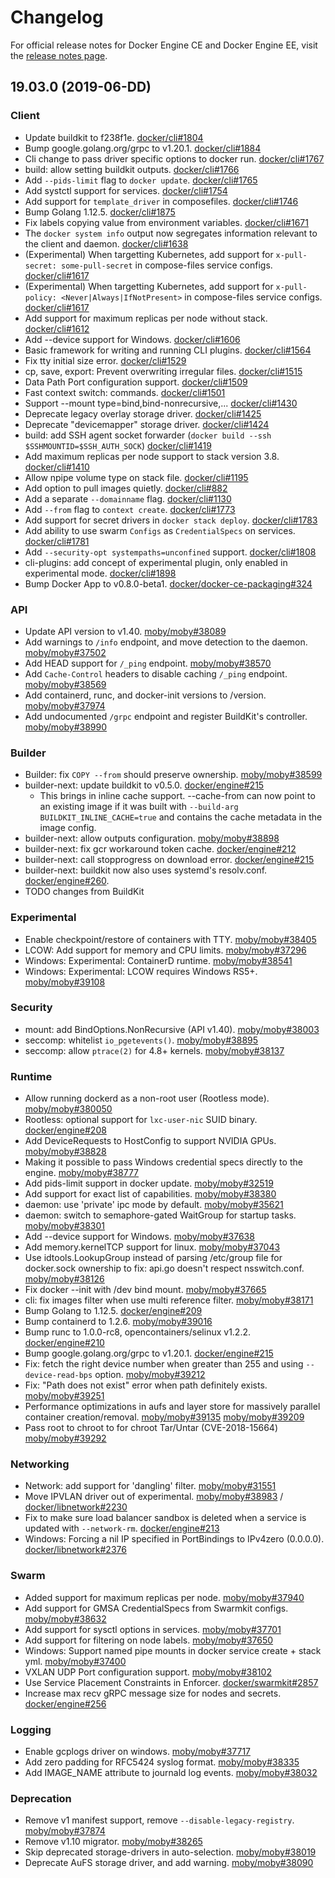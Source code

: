 # Changelog

For official release notes for Docker Engine CE and Docker Engine EE, visit the
[release notes page](https://docs.docker.com/engine/release-notes/).

## 19.03.0 (2019-06-DD)

### Client

* Update buildkit to f238f1e. [docker/cli#1804](https://github.com/docker/cli/pull/1804)
* Bump google.golang.org/grpc to v1.20.1. [docker/cli#1884](https://github.com/docker/cli/pull/1884)
* Cli change to pass driver specific options to docker run. [docker/cli#1767](https://github.com/docker/cli/pull/1767)
* build: allow setting buildkit outputs. [docker/cli#1766](https://github.com/docker/cli/pull/1766)
* Add `--pids-limit` flag to `docker update`. [docker/cli#1765](https://github.com/docker/cli/pull/1765)
* Add systctl support for services. [docker/cli#1754](https://github.com/docker/cli/pull/1754)
* Add support for `template_driver` in composefiles. [docker/cli#1746](https://github.com/docker/cli/pull/1746)
* Bump Golang 1.12.5. [docker/cli#1875](https://github.com/docker/cli/pull/1875)
* Fix labels copying value from environment variables. [docker/cli#1671](https://github.com/docker/cli/pull/1671)
* The `docker system info` output now segregates information relevant to the client and daemon. [docker/cli#1638](https://github.com/docker/cli/pull/1638)
* (Experimental) When targetting Kubernetes, add support for `x-pull-secret: some-pull-secret` in compose-files service configs. [docker/cli#1617](https://github.com/docker/cli/pull/1617)
* (Experimental) When targetting Kubernetes, add support for `x-pull-policy: <Never|Always|IfNotPresent>` in compose-files service configs. [docker/cli#1617](https://github.com/docker/cli/pull/1617)
* Add support for maximum replicas per node without stack. [docker/cli#1612](https://github.com/docker/cli/pull/1612)
* Add --device support for Windows. [docker/cli#1606](https://github.com/docker/cli/pull/1606)
* Basic framework for writing and running CLI plugins. [docker/cli#1564](https://github.com/docker/cli/pull/1564)
* Fix tty initial size error. [docker/cli#1529](https://github.com/docker/cli/pull/1529)
* cp, save, export: Prevent overwriting irregular files. [docker/cli#1515](https://github.com/docker/cli/pull/1515)
* Data Path Port configuration support. [docker/cli#1509](https://github.com/docker/cli/pull/1509)
* Fast context switch: commands. [docker/cli#1501](https://github.com/docker/cli/pull/1501)
* Support --mount type=bind,bind-nonrecursive,... [docker/cli#1430](https://github.com/docker/cli/pull/1430)
* Deprecate legacy overlay storage driver. [docker/cli#1425](https://github.com/docker/cli/pull/1425)
* Deprecate "devicemapper" storage driver. [docker/cli#1424](https://github.com/docker/cli/pull/1424)
* build: add SSH agent socket forwarder (`docker build --ssh $SSHMOUNTID=$SSH_AUTH_SOCK`) [docker/cli#1419](https://github.com/docker/cli/pull/1419)
* Add maximum replicas per node support to stack version 3.8. [docker/cli#1410](https://github.com/docker/cli/pull/1410)
* Allow npipe volume type on stack file. [docker/cli#1195](https://github.com/docker/cli/pull/1195)
* Add option to pull images quietly. [docker/cli#882](https://github.com/docker/cli/pull/882)
* Add a separate `--domainname` flag. [docker/cli#1130](https://github.com/docker/cli/pull/1130)
* Add `--from` flag to `context create`. [docker/cli#1773](https://github.com/docker/cli/pull/1773)
* Add support for secret drivers in `docker stack deploy`. [docker/cli#1783](https://github.com/docker/cli/pull/1783)
* Add ability to use swarm `Configs` as `CredentialSpecs` on services. [docker/cli#1781](https://github.com/docker/cli/pull/1781)
* Add `--security-opt systempaths=unconfined` support. [docker/cli#1808](https://github.com/docker/cli/pull/1808)
* cli-plugins: add concept of experimental plugin, only enabled in experimental mode. [docker/cli#1898](https://github.com/docker/cli/pull/1898)
* Bump Docker App to v0.8.0-beta1. [docker/docker-ce-packaging#324](https://github.com/docker/docker-ce-packaging/pull/324)

### API

* Update API version to v1.40. [moby/moby#38089](https://github.com/moby/moby/pull/38089)
* Add warnings to `/info` endpoint, and move detection to the daemon. [moby/moby#37502](https://github.com/moby/moby/pull/37502)
* Add HEAD support for `/_ping` endpoint. [moby/moby#38570](https://github.com/moby/moby/pull/38570)
* Add `Cache-Control` headers to disable caching `/_ping` endpoint. [moby/moby#38569](https://github.com/moby/moby/pull/38569)
* Add containerd, runc, and docker-init versions to /version. [moby/moby#37974](https://github.com/moby/moby/pull/37974)
* Add undocumented `/grpc` endpoint and register BuildKit's controller. [moby/moby#38990](https://github.com/moby/moby/pull/38990)

### Builder

* Builder: fix `COPY --from` should preserve ownership. [moby/moby#38599](https://github.com/moby/moby/pull/38599)
* builder-next: update buildkit to v0.5.0. [docker/engine#215](https://github.com/docker/engine/pull/215)
  * This brings in inline cache support. --cache-from can now point to an existing image
  if it was built with `--build-arg BUILDKIT_INLINE_CACHE=true` and contains the cache metadata in the image config.
* builder-next: allow outputs configuration. [moby/moby#38898](https://github.com/moby/moby/pull/38898)
* builder-next: fix gcr workaround token cache. [docker/engine#212](https://github.com/docker/engine/pull/212)
* builder-next: call stopprogress on download error. [docker/engine#215](https://github.com/docker/engine/pull/215)
* builder-next: buildkit now also uses systemd's resolv.conf. [docker/engine#260](https://github.com/docker/engine/pull/260).
* TODO changes from BuildKit

### Experimental

* Enable checkpoint/restore of containers with TTY. [moby/moby#38405](https://github.com/moby/moby/pull/38405)
* LCOW: Add support for memory and CPU limits. [moby/moby#37296](https://github.com/moby/moby/pull/37296)
* Windows: Experimental: ContainerD runtime. [moby/moby#38541](https://github.com/moby/moby/pull/38541)
* Windows: Experimental: LCOW requires Windows RS5+. [moby/moby#39108](https://github.com/moby/moby/pull/39108)

### Security

* mount: add BindOptions.NonRecursive (API v1.40). [moby/moby#38003](https://github.com/moby/moby/pull/38003)
* seccomp: whitelist `io_pgetevents()`. [moby/moby#38895](https://github.com/moby/moby/pull/38895)
* seccomp: allow `ptrace(2)` for 4.8+ kernels. [moby/moby#38137](https://github.com/moby/moby/pull/38137)

### Runtime

* Allow running dockerd as a non-root user (Rootless mode). [moby/moby#380050](https://github.com/moby/moby/pull/38050)
* Rootless: optional support for `lxc-user-nic` SUID binary. [docker/engine#208](https://github.com/docker/engine/pull/208)
* Add DeviceRequests to HostConfig to support NVIDIA GPUs. [moby/moby#38828](https://github.com/moby/moby/pull/38828)
* Making it possible to pass Windows credential specs directly to the engine. [moby/moby#38777](https://github.com/moby/moby/pull/38777)
* Add pids-limit support in docker update. [moby/moby#32519](https://github.com/moby/moby/pull/32519)
* Add support for exact list of capabilities. [moby/moby#38380](https://github.com/moby/moby/pull/38380)
* daemon: use 'private' ipc mode by default. [moby/moby#35621](https://github.com/moby/moby/pull/35621)
* daemon: switch to semaphore-gated WaitGroup for startup tasks. [moby/moby#38301](https://github.com/moby/moby/pull/38301)
* Add --device support for Windows. [moby/moby#37638](https://github.com/moby/moby/pull/37638)
* Add memory.kernelTCP support for linux. [moby/moby#37043](https://github.com/moby/moby/pull/37043)
* Use idtools.LookupGroup instead of parsing /etc/group file for docker.sock ownership to fix: api.go doesn't respect nsswitch.conf. [moby/moby#38126](https://github.com/moby/moby/pull/38126)
* Fix docker --init with /dev bind mount. [moby/moby#37665](https://github.com/moby/moby/pull/37665)
* cli: fix images filter when use multi reference filter. [moby/moby#38171](https://github.com/moby/moby/pull/38171)
* Bump Golang to 1.12.5. [docker/engine#209](https://github.com/docker/engine/pull/209)
* Bump containerd to 1.2.6. [moby/moby#39016](https://github.com/moby/moby/pull/39016)
* Bump runc to 1.0.0-rc8, opencontainers/selinux v1.2.2. [docker/engine#210](https://github.com/docker/engine/pull/210)
* Bump google.golang.org/grpc to v1.20.1. [docker/engine#215](https://github.com/docker/engine/pull/215)
* Fix: fetch the right device number when greater than 255 and using `--device-read-bps` option. [moby/moby#39212](https://github.com/moby/moby/pull/39212)
* Fix: "Path does not exist" error when path definitely exists. [moby/moby#39251](https://github.com/moby/moby/pull/39251)
* Performance optimizations in aufs and layer store for massively parallel container creation/removal. [moby/moby#39135](https://github.com/moby/moby/pull/39135) [moby/moby#39209](https://github.com/moby/moby/pull/39209)
* Pass root to chroot to for chroot Tar/Untar (CVE-2018-15664) [moby/moby#39292](https://github.com/moby/moby/pull/39292)

### Networking

* Network: add support for 'dangling' filter. [moby/moby#31551](https://github.com/moby/moby/pull/31551)
* Move IPVLAN driver out of experimental. [moby/moby#38983](https://github.com/moby/moby/pull/38983) / [docker/libnetwork#2230](https://github.com/docker/libnetwork/pull/2230)
* Fix to make sure load balancer sandbox is deleted when a service is updated with `--network-rm`. [docker/engine#213](https://github.com/docker/engine/pull/213)
* Windows: Forcing a nil IP specified in PortBindings to IPv4zero (0.0.0.0). [docker/libnetwork#2376](https://github.com/docker/libnetwork/pull/2376)

### Swarm

* Added support for maximum replicas per node. [moby/moby#37940](https://github.com/moby/moby/pull/37940)
* Add support for GMSA CredentialSpecs from Swarmkit configs. [moby/moby#38632](https://github.com/moby/moby/pull/38632)
* Add support for sysctl options in services. [moby/moby#37701](https://github.com/moby/moby/pull/37701)
* Add support for filtering on node labels. [moby/moby#37650](https://github.com/moby/moby/pull/37650)
* Windows: Support named pipe mounts in docker service create + stack yml. [moby/moby#37400](https://github.com/moby/moby/pull/37400)
* VXLAN UDP Port configuration support. [moby/moby#38102](https://github.com/moby/moby/pull/38102)
* Use Service Placement Constraints in Enforcer. [docker/swarmkit#2857](https://github.com/docker/swarmkit/pull/2857)
* Increase max recv gRPC message size for nodes and secrets. [docker/engine#256](https://github.com/docker/engine/pull/256)

### Logging

* Enable gcplogs driver on windows. [moby/moby#37717](https://github.com/moby/moby/pull/37717)
* Add zero padding for RFC5424 syslog format. [moby/moby#38335](https://github.com/moby/moby/pull/38335)
* Add IMAGE_NAME attribute to journald log events. [moby/moby#38032](https://github.com/moby/moby/pull/38032)

### Deprecation

* Remove v1 manifest support, remove `--disable-legacy-registry`. [moby/moby#37874](https://github.com/moby/moby/pull/37874)
* Remove v1.10 migrator. [moby/moby#38265](https://github.com/moby/moby/pull/38265)
* Skip deprecated storage-drivers in auto-selection. [moby/moby#38019](https://github.com/moby/moby/pull/38019)
* Deprecate AuFS storage driver, and add warning. [moby/moby#38090](https://github.com/moby/moby/pull/38090)
